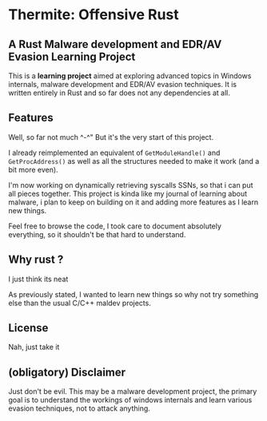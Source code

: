 # Thermite: Offensive Rust

## A Rust Malware development and EDR/AV Evasion Learning Project

This is a **learning project** aimed at exploring advanced topics in Windows internals, malware development and EDR/AV
evasion techniques. It is written entirely in Rust and so far does not any dependencies at all.

## Features

Well, so far not much ^-^"
But it's the very start of this project.

I already reimplemented an equivalent of `GetModuleHandle()` and `GetProcAddress()` as well as all the structures needed
to make it work (and a bit more even).

I'm now working on dynamically retrieving syscalls SSNs, so that i can put all pieces together.
This project is kinda like my journal of learning about malware, i plan to keep on building on it and adding more
features as I learn new things.

Feel free to browse the code, I took care to document absolutely everything, so it shouldn't be that hard to understand.

## Why rust ?

I just think its neat

As previously stated, I wanted to learn new things so why not try something else than the usual C/C++ maldev projects.

## License

Nah, just take it

## (obligatory) Disclaimer

Just don't be evil.
This may be a malware development project, the primary goal is to understand the workings of windows internals and learn
various evasion techniques, not to attack anything.
